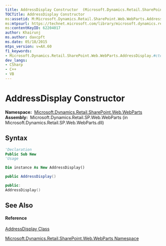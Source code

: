 ```yaml
---
title: AddressDisplay Constructor  (Microsoft.Dynamics.Retail.SharePoint.Web.WebParts)
TOCTitle: AddressDisplay Constructor
ms:assetid: M:Microsoft.Dynamics.Retail.SharePoint.Web.WebParts.AddressDisplay.#ctor
ms:mtpsurl: https://technet.microsoft.com/library/microsoft.dynamics.retail.sharepoint.web.webparts.addressdisplay.addressdisplay(v=AX.60)
ms:contentKeyID: 62204017
author: Khairunj
ms.author: daxcpft
ms.date: 05/18/2015
mtps_version: v=AX.60
f1_keywords:
- Microsoft.Dynamics.Retail.SharePoint.Web.WebParts.AddressDisplay.#ctor
dev_langs:
- CSharp
- C++
- VB
---
```


# AddressDisplay Constructor

**Namespace:**  [Microsoft.Dynamics.Retail.SharePoint.Web.WebParts](microsoft-dynamics-retail-sharepoint-web-webparts-namespace.md)  
**Assembly:**  Microsoft.Dynamics.Retail.SP.Web.WebParts (in Microsoft.Dynamics.Retail.SP.Web.WebParts.dll)

## Syntax

``` vb
'Declaration
Public Sub New
'Usage

Dim instance As New AddressDisplay()
```

``` csharp
public AddressDisplay()
```

``` c++
public:
AddressDisplay()
```

## See Also

#### Reference

[AddressDisplay Class](addressdisplay-class-microsoft-dynamics-retail-sharepoint-web-webparts.md)

[Microsoft.Dynamics.Retail.SharePoint.Web.WebParts Namespace](microsoft-dynamics-retail-sharepoint-web-webparts-namespace.md)

